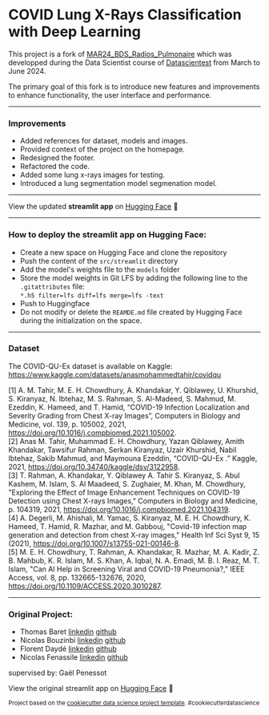 COVID Lung X-Rays Classification with Deep Learning
==============================
This project is a fork of [MAR24_BDS_Radios_Pulmonaire](https://github.com/DataScientest-Studio/MAR24_BDS_Radios_Pulmonaire) which was developped during the Data Scientist course of [Datascientest](https://datascientest.com/) from March to June 2024.  

The primary goal of this fork is to introduce new features and improvements to enhance functionality, the user interface and performance. 

------------
### Improvements
- Added references for dataset, models and images.
- Provided context of the project on the homepage.
- Redesigned the footer.
- Refactored the code.
- Added some lung x-rays images for testing.
- Introduced a lung segmentation model segmenation model.

------------
View the updated **streamlit app** on [Hugging Face](https://huggingface.co/spaces/fdayde/streamlit-dl-radio) 🤗

------------
### How to deploy the streamlit app on Hugging Face: 

- Create a new space on Hugging Face and clone the repository
- Push the content of the `src/streamlit` directory
- Add the model's weights file to the `models` folder
- Store the model weights in Git LFS by adding the following line to the `.gitattributes` file:  
```*.h5 filter=lfs diff=lfs merge=lfs -text```
- Push to Huggingface
- Do not modify or delete the `REAMDE.md` file created by Hugging Face during the initialization on the space.

------------
### Dataset

The COVID-QU-Ex dataset is available on Kaggle: https://www.kaggle.com/datasets/anasmohammedtahir/covidqu


[1] A. M. Tahir, M. E. H. Chowdhury, A. Khandakar, Y. Qiblawey, U. Khurshid, S. Kiranyaz, N. Ibtehaz, M. S. Rahman, S. Al-Madeed, S. Mahmud, M. Ezeddin, K. Hameed, and T. Hamid, “COVID-19 Infection Localization and Severity Grading from Chest X-ray Images”, Computers in Biology and Medicine, vol. 139, p. 105002, 2021, https://doi.org/10.1016/j.compbiomed.2021.105002.  
[2] Anas M. Tahir, Muhammad E. H. Chowdhury, Yazan Qiblawey, Amith Khandakar, Tawsifur Rahman, Serkan Kiranyaz, Uzair Khurshid, Nabil Ibtehaz, Sakib Mahmud, and Maymouna Ezeddin, “COVID-QU-Ex .” Kaggle, 2021, https://doi.org/10.34740/kaggle/dsv/3122958.  
[3] T. Rahman, A. Khandakar, Y. Qiblawey A. Tahir S. Kiranyaz, S. Abul Kashem, M. Islam, S. Al Maadeed, S. Zughaier, M. Khan, M. Chowdhury, "Exploring the Effect of Image Enhancement Techniques on COVID-19 Detection using Chest X-rays Images," Computers in Biology and Medicine, p. 104319, 2021, https://doi.org/10.1016/j.compbiomed.2021.104319.  
[4] A. Degerli, M. Ahishali, M. Yamac, S. Kiranyaz, M. E. H. Chowdhury, K. Hameed, T. Hamid, R. Mazhar, and M. Gabbouj, "Covid-19 infection map generation and detection from chest X-ray images," Health Inf Sci Syst 9, 15 (2021), https://doi.org/10.1007/s13755-021-00146-8.  
[5] M. E. H. Chowdhury, T. Rahman, A. Khandakar, R. Mazhar, M. A. Kadir, Z. B. Mahbub, K. R. Islam, M. S. Khan, A. Iqbal, N. A. Emadi, M. B. I. Reaz, M. T. Islam, "Can AI Help in Screening Viral and COVID-19 Pneumonia?," IEEE Access, vol. 8, pp. 132665-132676, 2020, https://doi.org/10.1109/ACCESS.2020.3010287.

------------
### Original Project: 

- Thomas Baret [linkedin](https://linkedin.com/in/thomas-baret-080050107) [github](https://github.com/tom-b974)
- Nicolas Bouzinbi [linkedin](https://linkedin.com/in/nicolas-bouzinbi-7916481b4) [github](https://github.com/NicolasBouzinbi)
- Florent Daydé [linkedin](https://linkedin.com/in/florent-daydé-16431469) [github](https://github.com/fdayde)
- Nicolas Fenassile [linkedin](https://linkedin.com/in/nicolasfenassile) [github](https://github.com/NicoFena)

supervised by: Gaël Penessot

View the original streamlit app on [Hugging Face](https://huggingface.co/spaces/fdayde/streamlit-dl-radio) 🤗


<p><small>Project based on the <a target="_blank" href="https://drivendata.github.io/cookiecutter-data-science/">cookiecutter data science project template</a>. #cookiecutterdatascience</small></p>
